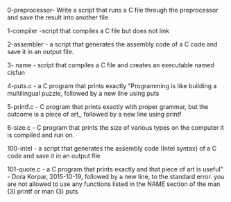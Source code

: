 0-preprocessor- Write a script that runs a C file through the preprocessor and save the result into another file

1-compiler -script that compiles a C file but does not link

2-assembler - a script that generates the assembly code of a C code and save it in an output file.

3- name - script that compiles a C file and creates an executable named cisfun

4-puts.c - a C program that prints exactly "Programming is like building a multilingual puzzle, followed by a new line using puts

5-printf.c - C program that prints exactly with proper grammar, but the outcome is a piece of art,, followed by a new line using printf

6-size.c - C program that prints the size of various types on the computer it is compiled and run on.

100-intel - a script that generates the assembly code (Intel syntax) of a C code and save it in an output file

101-quote.c - a C program that prints exactly and that piece of art is useful" - Dora Korpar, 2015-10-19, followed by a new line, to the standard error. you are not allowed to use any functions listed in the NAME section of the man (3) printf or man (3) puts

